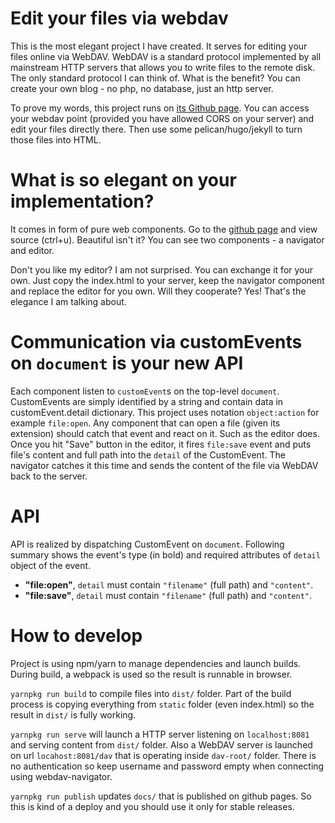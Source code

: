 # Edit your files via webdav

This is the most elegant project I have created. It serves for editing your files online via WebDAV.
WebDAV is a standard protocol implemented by all mainstream HTTP servers that allows you to
write files to the remote disk. The only standard protocol I can think of. What is the benefit?
You can create your own blog - no php, no database, just an http server.

To prove my words, this project runs on [its Github page](https://katomaso.github.io/webdave).
You can access your webdav point (provided you have allowed CORS on your server) and edit your
files directly there. Then use some pelican/hugo/jekyll to turn those files into HTML.

# What is so elegant on your implementation?

It comes in form of pure web components. Go to the [github page](https://katomaso.github.io/webdave)
and view source (ctrl+u). Beautiful isn't it? You can see two components - a navigator and editor.

Don't you like my editor? I am not surprised. You can exchange it for your own. Just copy the index.html
to your server, keep the navigator component and replace the editor for you own. Will they cooperate? Yes!
That's the elegance I am talking about.

# Communication via customEvents on `document` is your new API

Each component listen to `customEvent`s on the top-level `document`. CustomEvents are
simply identified by a string and contain data in customEvent.detail dictionary. This 
project uses notation `object:action` for example `file:open`. Any component that can 
open a file (given its extension) should catch that event and react on it. Such as the
editor does. Once you hit "Save" button in the editor, it fires `file:save` event and 
puts file's content and full path into the `detail` of the CustomEvent. The navigator
catches it this time and sends the content of the file via WebDAV back to the server.  

# API

API is realized by dispatching CustomEvent on `document`. Following summary shows the
event's type (in bold) and required attributes of `detail` object of the event.

 * __"file:open"__, `detail` must contain `"filename"` (full path) and `"content"`.
 * __"file:save"__, `detail` must contain `"filename"` (full path) and `"content"`.


# How to develop

Project is using npm/yarn to manage dependencies and launch builds. During build, a webpack
is used so the result is runnable in browser.

`yarnpkg run build` to compile files into `dist/` folder. Part of the build process is copying
everything from `static` folder (even index.html) so the result in `dist/` is fully working.

`yarnpkg run serve` will launch a HTTP server listening on `localhost:8081` and serving content
from `dist/` folder. Also a WebDAV server is launched on url `locahost:8081/dav` that is
operating inside `dav-root/` folder. There is no authentication so keep username and password
empty when connecting using webdav-navigator.

`yarnpkg run publish` updates `docs/` that is published on github pages. So this is kind of a
deploy and you should use it only for stable releases.
